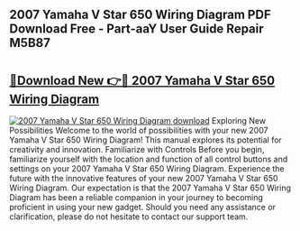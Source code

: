 ## 2007 Yamaha V Star 650 Wiring Diagram PDF Download Free - Part-aaY User Guide Repair M5B87

# <h2><a href="http://dfjdsb.blite.top/?on=2007+Yamaha+V+Star+650+Wiring+Diagram">🔗Download New 👉🔴 2007 Yamaha V Star 650 Wiring Diagram</a></h2>

[![2007 Yamaha V Star 650 Wiring Diagram download](https://i.imgur.com/lujVjoI.png)](http://dfjdsb.blite.top/?on=2007+Yamaha+V+Star+650+Wiring+Diagram)
Exploring New Possibilities Welcome to the world of possibilities with your new 2007 Yamaha V Star 650 Wiring Diagram! This manual explores its potential for creativity and innovation. Familiarize with Controls Before you begin, familiarize yourself with the location and function of all control buttons and settings on your 2007 Yamaha V Star 650 Wiring Diagram. Experience the future with the innovative features of your new 2007 Yamaha V Star 650 Wiring Diagram. Our expectation is that the 2007 Yamaha V Star 650 Wiring Diagram has been a reliable companion in your journey to becoming proficient in using your new gadget. Should you need any assistance or clarification, please do not hesitate to contact our support team.
